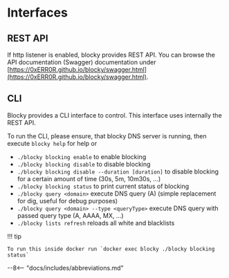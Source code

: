 # Interfaces

## REST API

If http listener is enabled, blocky provides REST API. You can browse the API documentation (Swagger) documentation
under [https://0xERR0R.github.io/blocky/swagger.html](https://0xERR0R.github.io/blocky/swagger.html).

## CLI

Blocky provides a CLI interface to control. This interface uses internally the REST API.

To run the CLI, please ensure, that blocky DNS server is running, then execute `blocky help` for help or

- `./blocky blocking enable` to enable blocking
- `./blocky blocking disable` to disable blocking
- `./blocky blocking disable --duration [duration]` to disable blocking for a certain amount of time (30s, 5m, 10m30s,
  ...)
- `./blocky blocking status` to print current status of blocking
- `./blocky query <domain>` execute DNS query (A) (simple replacement for dig, useful for debug purposes)
- `./blocky query <domain> --type <queryType>` execute DNS query with passed query type (A, AAAA, MX, ...)
- `./blocky lists refresh` reloads all white and blacklists

!!! tip 

    To run this inside docker run `docker exec blocky ./blocky blocking status`

--8<-- "docs/includes/abbreviations.md"
